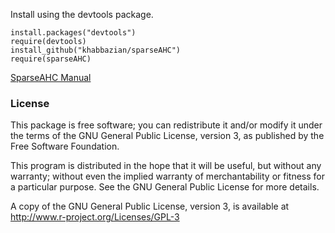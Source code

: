 Install using the devtools package.
```
install.packages("devtools")
require(devtools)
install_github("khabbazian/sparseAHC")
require(sparseAHC)
```

[SparseAHC Manual](http://homepages.cae.wisc.edu/~khabbazian/pdfs/sparseAHC.pdf)

### License

This package is free software; you can redistribute it and/or modify it
under the terms of the GNU General Public License, version 3, as
published by the Free Software Foundation.

This program is distributed in the hope that it will be useful, but
without any warranty; without even the implied warranty of
merchantability or fitness for a particular purpose.  See the GNU
General Public License for more details.

A copy of the GNU General Public License, version 3, is available at
<http://www.r-project.org/Licenses/GPL-3>
